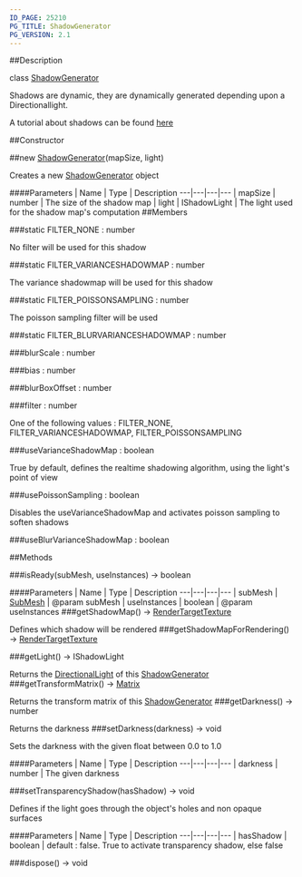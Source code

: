 ```yaml
---
ID_PAGE: 25210
PG_TITLE: ShadowGenerator
PG_VERSION: 2.1
---
```

##Description

class [ShadowGenerator](/classes/2.2/ShadowGenerator)

Shadows are dynamic, they are dynamically generated depending upon a Directionallight.

A tutorial about shadows can be found [here](http://doc.babylonjs.com/tutorials/15._Shadows)

##Constructor

##new [ShadowGenerator](/classes/2.2/ShadowGenerator)(mapSize, light)

Creates a new [ShadowGenerator](/classes/2.2/ShadowGenerator) object

####Parameters
 | Name | Type | Description
---|---|---|---
 | mapSize | number |  The size of the shadow map
 | light | IShadowLight |  The light used for the shadow map's computation
##Members

###static FILTER_NONE : number

No filter will be used for this shadow

###static FILTER_VARIANCESHADOWMAP : number

The variance shadowmap will be used for this shadow

###static FILTER_POISSONSAMPLING : number

The poisson sampling filter will be used

###static FILTER_BLURVARIANCESHADOWMAP : number



###blurScale : number



###bias : number



###blurBoxOffset : number



###filter : number

One of the following values : FILTER_NONE, FILTER_VARIANCESHADOWMAP, FILTER_POISSONSAMPLING

###useVarianceShadowMap : boolean

True by default, defines the realtime shadowing algorithm, using the light's point of view

###usePoissonSampling : boolean

Disables the useVarianceShadowMap and activates poisson sampling to soften shadows

###useBlurVarianceShadowMap : boolean



##Methods

###isReady(subMesh, useInstances) &rarr; boolean



####Parameters
 | Name | Type | Description
---|---|---|---
 | subMesh | [SubMesh](/classes/2.2/SubMesh) |  @param subMesh
 | useInstances | boolean |  @param useInstances
###getShadowMap() &rarr; [RenderTargetTexture](/classes/2.2/RenderTargetTexture)

Defines which shadow will be rendered
###getShadowMapForRendering() &rarr; [RenderTargetTexture](/classes/2.2/RenderTargetTexture)


###getLight() &rarr; IShadowLight

Returns the [DirectionalLight](/classes/2.2/DirectionalLight) of this [ShadowGenerator](/classes/2.2/ShadowGenerator)
###getTransformMatrix() &rarr; [Matrix](/classes/2.2/Matrix)

Returns the transform matrix of this [ShadowGenerator](/classes/2.2/ShadowGenerator)
###getDarkness() &rarr; number

Returns the darkness
###setDarkness(darkness) &rarr; void

Sets the darkness with the given float between 0.0 to 1.0

####Parameters
 | Name | Type | Description
---|---|---|---
 | darkness | number |  The given darkness

###setTransparencyShadow(hasShadow) &rarr; void

Defines if the light goes through the object's holes and non opaque surfaces

####Parameters
 | Name | Type | Description
---|---|---|---
 | hasShadow | boolean |  default : false. True to activate transparency shadow, else false

###dispose() &rarr; void


